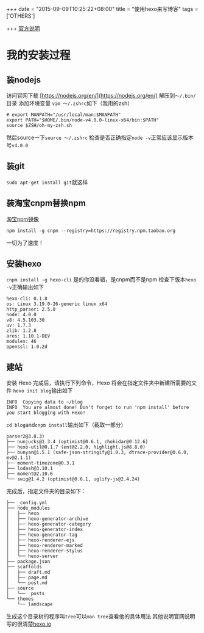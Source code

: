 +++
date = "2015-09-09T10:25:22+08:00"
title = "使用hexo来写博客"
tags = ['OTHERS']

+++
[官方说明](https://hexo.io/zh-cn/docs/)

# 我的安装过程
## 装nodejs
访问官网下载
[https://nodejs.org/en/](https://nodejs.org/en/)
解压到`～/.bin/`目录
添加环境变量
`vim ～/.zshrc`如下（我用的zsh）
```
# export MANPATH="/usr/local/man:$MANPATH"
export PATH="$HOME/.bin/node-v4.0.0-linux-x64/bin:$PATH"
source $ZSH/oh-my-zsh.sh
```
然后source一下`source ～/.zshrc`
检查是否正确指定`node -v`正常应该显示版本号`v4.0.0`
## 装git
`sudo apt-get install git`就这样
## 装淘宝cnpm替换npm
[淘宝npm镜像](http://ferstar.org/2015/09/04/%E6%B7%98%E5%AE%9DNPM%E9%95%9C%E5%83%8F/)
```
npm install -g cnpm --registry=https://registry.npm.taobao.org
```
一切为了速度！
## 安装hexo
`cnpm install -g hexo-cli`
是的你没看错，是cnpm而不是npm
检查下版本`hexo -v`正确输出如下
```
hexo-cli: 0.1.8
os: Linux 3.19.0-26-generic linux x64
http_parser: 2.5.0
node: 4.0.0
v8: 4.5.103.30
uv: 1.7.3
zlib: 1.2.8
ares: 1.10.1-DEV
modules: 46
openssl: 1.0.2d
```
## 建站
安装 Hexo 完成后，请执行下列命令，Hexo 将会在指定文件夹中新建所需要的文件
`hexo init blog`输出如下
```
INFO  Copying data to ~/blog
INFO  You are almost done! Don't forget to run 'npm install' before you start blogging with Hexo!
```

`cd blog`and`cnpm install`输出如下（截取一部分）

```
parser2@3.8.3)
├── nunjucks@1.3.4 (optimist@0.6.1, chokidar@0.12.6)
├── hexo-util@0.1.7 (ent@2.2.0, highlight.js@8.8.0)
├── bunyan@1.5.1 (safe-json-stringify@1.0.3, dtrace-provider@0.6.0, mv@2.1.1)
├── moment-timezone@0.3.1
├── lodash@3.10.1
├── moment@2.10.6
└── swig@1.4.2 (optimist@0.6.1, uglify-js@2.4.24)
```
完成后，指定文件夹的目录如下：

```
├── _config.yml
├── node_modules
│   ├── hexo
│   ├── hexo-generator-archive
│   ├── hexo-generator-category
│   ├── hexo-generator-index
│   ├── hexo-generator-tag
│   ├── hexo-renderer-ejs
│   ├── hexo-renderer-marked
│   ├── hexo-renderer-stylus
│   └── hexo-server
├── package.json
├── scaffolds
│   ├── draft.md
│   ├── page.md
│   └── post.md
├── source
│   └── _posts
└── themes
    └── landscape
```
生成这个目录树的程序叫`tree`可以`man tree`查看他的具体用法
其他说明官网说明写的很清楚[hexo.io](https://hexo.io/zh-cn/docs/setup.html)

